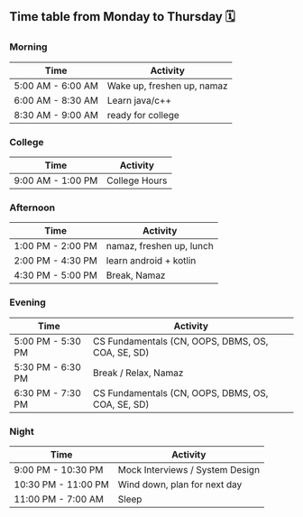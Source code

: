 ## Time table from Monday to Thursday 🗓️

### Morning
| Time              | Activity                   |
| ----------------- | -------------------------- |
| 5:00 AM - 6:00 AM | Wake up, freshen up, namaz |
| 6:00 AM - 8:30 AM | Learn java/c++             |
| 8:30 AM - 9:00 AM | ready for college          |

### College
| Time              | Activity      |
| ----------------- | ------------- |
| 9:00 AM - 1:00 PM | College Hours |

### Afternoon
| Time              | Activity                 |
| ----------------- | ------------------------ |
| 1:00 PM - 2:00 PM | namaz, freshen up, lunch |
| 2:00 PM - 4:30 PM | learn android + kotlin   |
| 4:30 PM - 5:00 PM | Break, Namaz             |

### Evening
| Time              | Activity                                          |
| ----------------- | ------------------------------------------------- |
| 5:00 PM - 5:30 PM | CS Fundamentals (CN, OOPS, DBMS, OS, COA, SE, SD) |
| 5:30 PM - 6:30 PM | Break / Relax, Namaz                              |
| 6:30 PM - 7:30 PM | CS Fundamentals (CN, OOPS, DBMS, OS, COA, SE, SD) |

### Night
| Time                | Activity                        |
| ------------------- | ------------------------------- |
| 9:00 PM - 10:30 PM  | Mock Interviews / System Design |
| 10:30 PM - 11:00 PM | Wind down, plan for next day    |
| 11:00 PM - 7:00 AM  | Sleep                           |